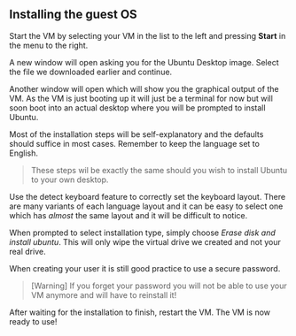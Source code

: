 ## Installing the guest OS

Start the VM by selecting your VM in the list to the left and pressing **Start** in the menu to the right.

A new window will open asking you for the Ubuntu Desktop image. Select the file we downloaded earlier and continue.

Another window will open which will show you the graphical output of the VM. As the VM is just booting up it will just be a terminal for now but will soon boot into an actual desktop where you will be prompted to install Ubuntu.

Most of the installation steps will be self-explanatory and the defaults should suffice in most cases. Remember to keep the language set to English.

> These steps wil be exactly the same should you wish to install Ubuntu to your own desktop.

Use the detect keyboard feature to correctly set the keyboard layout. There are many variants of each language layout and it can be easy to select one which has _almost_ the same layout and it will be difficult to notice.

When prompted to select installation type, simply choose _Erase disk and install ubuntu_. This will only wipe the virtual drive we created and not your real drive.

When creating your user it is still good practice to use a secure password.

> [Warning]
> If you forget your password you will not be able to use your VM anymore and will have to reinstall it!

After waiting for the installation to finish, restart the VM. The VM is now ready to use!
